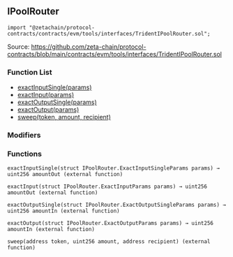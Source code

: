 ## IPoolRouter

```solidity
import "@zetachain/protocol-contracts/contracts/evm/tools/interfaces/TridentIPoolRouter.sol";
```

Source: https://github.com/zeta-chain/protocol-contracts/blob/main/contracts/evm/tools/interfaces/TridentIPoolRouter.sol

### Function List

* [exactInputSingle(params)](#IPoolRouter-exactInputSingle-struct-IPoolRouter-ExactInputSingleParams-)
* [exactInput(params)](#IPoolRouter-exactInput-struct-IPoolRouter-ExactInputParams-)
* [exactOutputSingle(params)](#IPoolRouter-exactOutputSingle-struct-IPoolRouter-ExactOutputSingleParams-)
* [exactOutput(params)](#IPoolRouter-exactOutput-struct-IPoolRouter-ExactOutputParams-)
* [sweep(token, amount, recipient)](#IPoolRouter-sweep-address-uint256-address-)

### Modifiers

### Functions

```
exactInputSingle(struct IPoolRouter.ExactInputSingleParams params) → uint256 amountOut (external function)
```

<a name="IPoolRouter-exactInputSingle-struct-IPoolRouter-ExactInputSingleParams-"></a>

```
exactInput(struct IPoolRouter.ExactInputParams params) → uint256 amountOut (external function)
```

<a name="IPoolRouter-exactInput-struct-IPoolRouter-ExactInputParams-"></a>

```
exactOutputSingle(struct IPoolRouter.ExactOutputSingleParams params) → uint256 amountIn (external function)
```

<a name="IPoolRouter-exactOutputSingle-struct-IPoolRouter-ExactOutputSingleParams-"></a>

```
exactOutput(struct IPoolRouter.ExactOutputParams params) → uint256 amountIn (external function)
```

<a name="IPoolRouter-exactOutput-struct-IPoolRouter-ExactOutputParams-"></a>

```
sweep(address token, uint256 amount, address recipient) (external function)
```

<a name="IPoolRouter-sweep-address-uint256-address-"></a>

